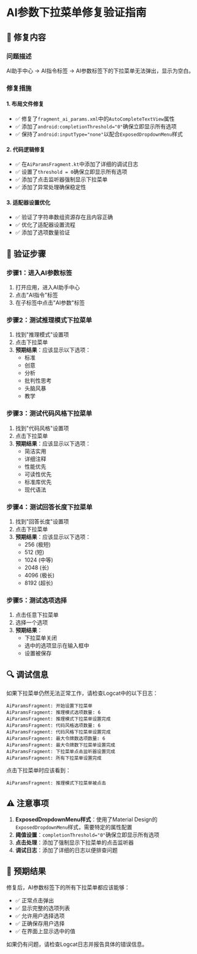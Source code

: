 # AI参数下拉菜单修复验证指南

## 🔧 修复内容

### 问题描述
AI助手中心 → AI指令标签 → AI参数标签下的下拉菜单无法弹出，显示为空白。

### 修复措施

#### 1. **布局文件修复**
- ✅ 修复了`fragment_ai_params.xml`中的`AutoCompleteTextView`属性
- ✅ 添加了`android:completionThreshold="0"`确保立即显示所有选项
- ✅ 保持了`android:inputType="none"`以配合`ExposedDropdownMenu`样式

#### 2. **代码逻辑修复**
- ✅ 在`AiParamsFragment.kt`中添加了详细的调试日志
- ✅ 设置了`threshold = 0`确保立即显示所有选项
- ✅ 添加了点击监听器强制显示下拉菜单
- ✅ 添加了异常处理确保稳定性

#### 3. **适配器设置优化**
- ✅ 验证了字符串数组资源存在且内容正确
- ✅ 优化了适配器设置流程
- ✅ 添加了选项数量验证

## 🧪 验证步骤

### 步骤1：进入AI参数标签
1. 打开应用，进入AI助手中心
2. 点击"AI指令"标签
3. 在子标签中点击"AI参数"标签

### 步骤2：测试推理模式下拉菜单
1. 找到"推理模式"设置项
2. 点击下拉菜单
3. **预期结果**：应该显示以下选项：
   - 标准
   - 创意
   - 分析
   - 批判性思考
   - 头脑风暴
   - 教学

### 步骤3：测试代码风格下拉菜单
1. 找到"代码风格"设置项
2. 点击下拉菜单
3. **预期结果**：应该显示以下选项：
   - 简洁实用
   - 详细注释
   - 性能优先
   - 可读性优先
   - 标准库优先
   - 现代语法

### 步骤4：测试回答长度下拉菜单
1. 找到"回答长度"设置项
2. 点击下拉菜单
3. **预期结果**：应该显示以下选项：
   - 256 (极短)
   - 512 (短)
   - 1024 (中等)
   - 2048 (长)
   - 4096 (极长)
   - 8192 (超长)

### 步骤5：测试选项选择
1. 点击任意下拉菜单
2. 选择一个选项
3. **预期结果**：
   - 下拉菜单关闭
   - 选中的选项显示在输入框中
   - 设置被保存

## 🔍 调试信息

如果下拉菜单仍然无法正常工作，请检查Logcat中的以下日志：

```
AiParamsFragment: 开始设置下拉菜单
AiParamsFragment: 推理模式选项数量: 6
AiParamsFragment: 推理模式下拉菜单设置完成
AiParamsFragment: 代码风格选项数量: 6
AiParamsFragment: 代码风格下拉菜单设置完成
AiParamsFragment: 最大令牌数选项数量: 6
AiParamsFragment: 最大令牌数下拉菜单设置完成
AiParamsFragment: 下拉菜单点击监听器设置完成
AiParamsFragment: 所有下拉菜单设置完成
```

点击下拉菜单时应该看到：
```
AiParamsFragment: 推理模式下拉菜单被点击
```

## ⚠️ 注意事项

1. **ExposedDropdownMenu样式**：使用了Material Design的`ExposedDropdownMenu`样式，需要特定的属性配置
2. **阈值设置**：`completionThreshold="0"`确保立即显示所有选项
3. **点击处理**：添加了强制显示下拉菜单的点击监听器
4. **调试日志**：添加了详细的日志以便排查问题

## 🎯 预期结果

修复后，AI参数标签下的所有下拉菜单都应该能够：
- ✅ 正常点击弹出
- ✅ 显示完整的选项列表
- ✅ 允许用户选择选项
- ✅ 正确保存用户选择
- ✅ 在界面上显示选中的值

如果仍有问题，请检查Logcat日志并报告具体的错误信息。
